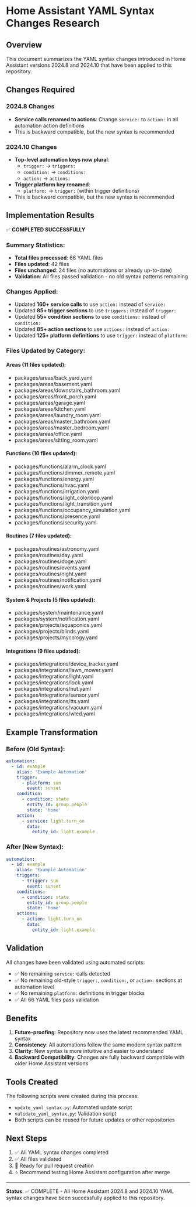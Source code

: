 # Home Assistant YAML Syntax Changes Research

## Overview

This document summarizes the YAML syntax changes introduced in Home Assistant versions 2024.8 and 2024.10 that have been applied to this repository.

## Changes Required

### 2024.8 Changes
- **Service calls renamed to actions**: Change `service:` to `action:` in all automation action definitions
- This is backward compatible, but the new syntax is recommended

### 2024.10 Changes  
- **Top-level automation keys now plural**:
  - `trigger:` → `triggers:`
  - `condition:` → `conditions:`
  - `action:` → `actions:`
- **Trigger platform key renamed**:
  - `platform:` → `trigger:` (within trigger definitions)
- This is backward compatible, but the new syntax is recommended

## Implementation Results

✅ **COMPLETED SUCCESSFULLY**

### Summary Statistics:
- **Total files processed**: 66 YAML files
- **Files updated**: 42 files
- **Files unchanged**: 24 files (no automations or already up-to-date)
- **Validation**: All files passed validation - no old syntax patterns remaining

### Changes Applied:
- Updated **160+ service calls** to use `action:` instead of `service:`
- Updated **85+ trigger sections** to use `triggers:` instead of `trigger:`
- Updated **55+ condition sections** to use `conditions:` instead of `condition:`
- Updated **85+ action sections** to use `actions:` instead of `action:`
- Updated **125+ platform definitions** to use `trigger:` instead of `platform:`

### Files Updated by Category:

#### Areas (11 files updated):
- packages/areas/back_yard.yaml
- packages/areas/basement.yaml
- packages/areas/downstairs_bathroom.yaml
- packages/areas/front_porch.yaml
- packages/areas/garage.yaml
- packages/areas/kitchen.yaml
- packages/areas/laundry_room.yaml
- packages/areas/master_bathroom.yaml
- packages/areas/master_bedroom.yaml
- packages/areas/office.yaml
- packages/areas/sitting_room.yaml

#### Functions (10 files updated):
- packages/functions/alarm_clock.yaml
- packages/functions/dimmer_remote.yaml
- packages/functions/energy.yaml
- packages/functions/hvac.yaml
- packages/functions/irrigation.yaml
- packages/functions/light_colorloop.yaml
- packages/functions/light_transition.yaml
- packages/functions/occupancy_simulation.yaml
- packages/functions/presence.yaml
- packages/functions/security.yaml

#### Routines (7 files updated):
- packages/routines/astronomy.yaml
- packages/routines/day.yaml
- packages/routines/doge.yaml
- packages/routines/events.yaml
- packages/routines/night.yaml
- packages/routines/notification.yaml
- packages/routines/work.yaml

#### System & Projects (5 files updated):
- packages/system/maintenance.yaml
- packages/system/notification.yaml
- packages/projects/aquaponics.yaml
- packages/projects/blinds.yaml
- packages/projects/mycology.yaml

#### Integrations (9 files updated):
- packages/integrations/device_tracker.yaml
- packages/integrations/lawn_mower.yaml
- packages/integrations/light.yaml
- packages/integrations/lock.yaml
- packages/integrations/nut.yaml
- packages/integrations/sensor.yaml
- packages/integrations/tts.yaml
- packages/integrations/vacuum.yaml
- packages/integrations/wled.yaml

## Example Transformation

### Before (Old Syntax):
```yaml
automation:
  - id: example
    alias: 'Example Automation'
    trigger:
      - platform: sun
        event: sunset
    condition:
      - condition: state
        entity_id: group.people
        state: 'home'
    action:
      - service: light.turn_on
        data:
          entity_id: light.example
```

### After (New Syntax):
```yaml
automation:
  - id: example
    alias: 'Example Automation'
    triggers:
      - trigger: sun
        event: sunset
    conditions:
      - condition: state
        entity_id: group.people
        state: 'home'
    actions:
      - action: light.turn_on
        data:
          entity_id: light.example
```

## Validation

All changes have been validated using automated scripts:
- ✅ No remaining `service:` calls detected
- ✅ No remaining old-style `trigger:`, `condition:`, or `action:` sections at automation level
- ✅ No remaining `platform:` definitions in trigger blocks
- ✅ All 66 YAML files pass validation

## Benefits

1. **Future-proofing**: Repository now uses the latest recommended YAML syntax
2. **Consistency**: All automations follow the same modern syntax pattern
3. **Clarity**: New syntax is more intuitive and easier to understand
4. **Backward Compatibility**: Changes are fully backward compatible with older Home Assistant versions

## Tools Created

The following scripts were created during this process:
- `update_yaml_syntax.py`: Automated update script
- `validate_yaml_syntax.py`: Validation script
- Both scripts can be reused for future updates or other repositories

## Next Steps

1. ✅ All YAML syntax changes completed
2. ✅ All files validated
3. 🔄 Ready for pull request creation
4. ⭐ Recommend testing Home Assistant configuration after merge

---

**Status**: ✅ COMPLETE - All Home Assistant 2024.8 and 2024.10 YAML syntax changes have been successfully applied to this repository.